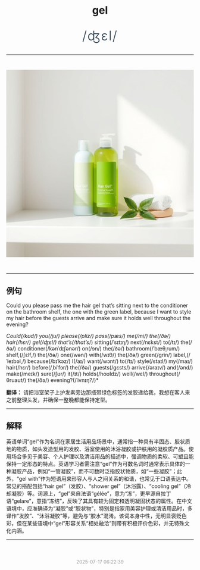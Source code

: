 <div align="center">

# gel

<div style="margin: 30px 0;">
<h1 style="font-size: 2.5em; font-weight: 300; letter-spacing: 2px; margin: 0; color: #2c3e50;">
/ʤɛl/
</h1>
</div>

</div>

---

<div align="center" style="margin: 40px 0;">

![gel](images/gel.png)

</div>

---

## 例句

Could you please pass me the hair gel that’s sitting next to the conditioner on the bathroom shelf, the one with the green label, because I want to style my hair before the guests arrive and make sure it holds well throughout the evening?

*Could(/kʊd/) you(/ju/) please(/pliz/) pass(/pæs/) me(/mi/) the(/ðə/) hair(/hɛr/) gel(/ʤɛl/) that’s(/that’s*/) sitting(/ˈsɪtɪŋ/) next(/nɛkst/) to(/tɪ/) the(/ðə/) conditioner(/kənˈdɪʃənər/) on(/ɔn/) the(/ðə/) bathroom(/ˈbæθˌrum/) shelf,(/ʃɛlf,/) the(/ðə/) one(/wən/) with(/wɪθ/) the(/ðə/) green(/grin/) label,(/ˈleɪbəl,/) because(/bɪˈkəz/) I(/aɪ/) want(/wɔnt/) to(/tɪ/) style(/staɪl/) my(/maɪ/) hair(/hɛr/) before(/ˌbiˈfɔr/) the(/ðə/) guests(/gɛsts/) arrive(/əraɪv/) and(/ənd/) make(/meɪk/) sure(/ʃʊr/) it(/ɪt/) holds(/hoʊldz/) well(/wɛl/) throughout(/θruaʊt/) the(/ðə/) evening?(/ˈivnɪŋ?/)*

**翻译：** 请把浴室架子上护发素旁边那瓶带绿色标签的发胶递给我，我想在客人来之前整理头发，并确保一整晚都能保持定型。

---

## 解释

英语单词“gel”作为名词在家居生活用品场景中，通常指一种具有半固态、胶状质地的物质，如头发造型用的发胶、浴室使用的沐浴凝胶或护肤用的凝胶质产品。使用场合多见于美容、个人护理以及清洁用品的描述中，强调物质的柔软、可塑且能保持一定形态的特点。英语学习者需注意“gel”作为可数名词时通常表示具体的一种凝胶产品，例如“一管凝胶”，而不可数时泛指胶状物质，如“一些凝胶”；此外，“gel with”作为短语用来形容人与人之间关系的和谐，也常见于口语表达中。常见的搭配包括“hair gel”（发胶）、“shower gel”（沐浴露）、“cooling gel”（冷却凝胶）等。词源上，“gel”来自法语“gélée”，意为“冻”，更早源自拉丁语“gelare”，意指“冻结”，反映了其具有较为固定和透明凝固状态的属性。在中文语境中，应准确译为“凝胶”或“胶状物”，特别是指家用美容护理或清洁用品时，多译作“发胶”、“沐浴凝胶”等，避免与“胶水”混淆。该词本身中性，无明显褒贬色彩，但在某些语境中“gel”形容关系“相处融洽”则带有积极评价色彩，并无特殊文化内涵。


---

<div align="center" style="margin-top: 50px;">
<small style="color: #999; font-size: 0.9em;">2025-07-17 06:22:39</small>
</div>
